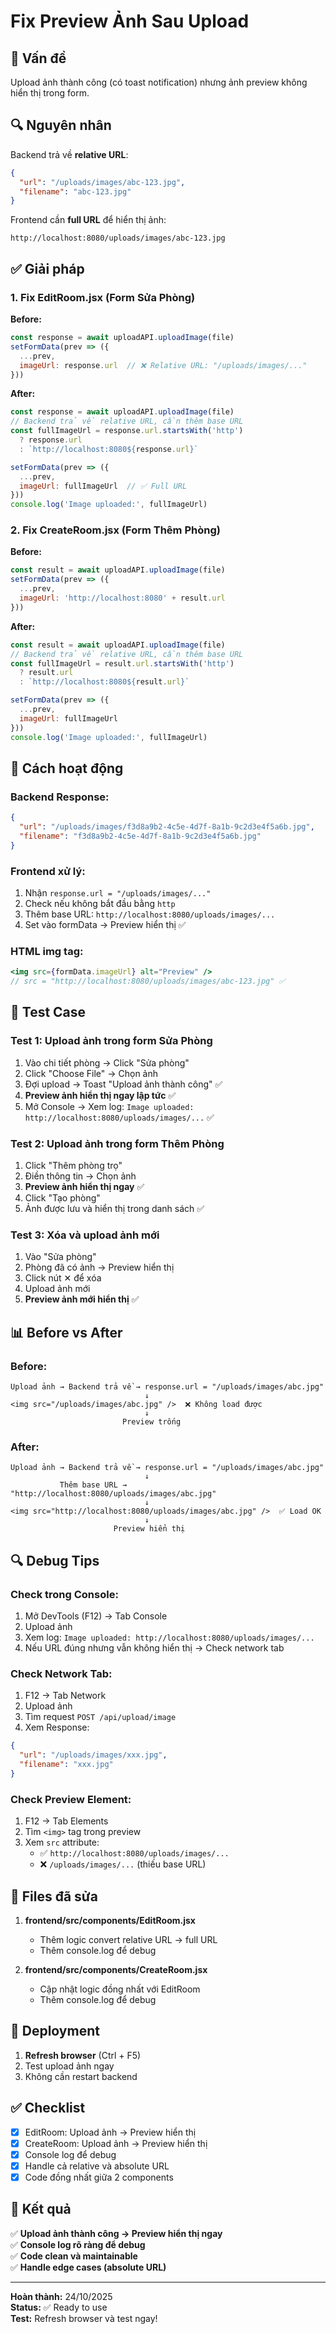 # Fix Preview Ảnh Sau Upload

## 🐛 Vấn đề
Upload ảnh thành công (có toast notification) nhưng ảnh preview không hiển thị trong form.

## 🔍 Nguyên nhân

Backend trả về **relative URL**:
```json
{
  "url": "/uploads/images/abc-123.jpg",
  "filename": "abc-123.jpg"
}
```

Frontend cần **full URL** để hiển thị ảnh:
```
http://localhost:8080/uploads/images/abc-123.jpg
```

## ✅ Giải pháp

### 1. Fix EditRoom.jsx (Form Sửa Phòng)

**Before:**
```jsx
const response = await uploadAPI.uploadImage(file)
setFormData(prev => ({
  ...prev,
  imageUrl: response.url  // ❌ Relative URL: "/uploads/images/..."
}))
```

**After:**
```jsx
const response = await uploadAPI.uploadImage(file)
// Backend trả về relative URL, cần thêm base URL
const fullImageUrl = response.url.startsWith('http') 
  ? response.url 
  : `http://localhost:8080${response.url}`

setFormData(prev => ({
  ...prev,
  imageUrl: fullImageUrl  // ✅ Full URL
}))
console.log('Image uploaded:', fullImageUrl)
```

### 2. Fix CreateRoom.jsx (Form Thêm Phòng)

**Before:**
```jsx
const result = await uploadAPI.uploadImage(file)
setFormData(prev => ({
  ...prev,
  imageUrl: 'http://localhost:8080' + result.url
}))
```

**After:**
```jsx
const result = await uploadAPI.uploadImage(file)
// Backend trả về relative URL, cần thêm base URL
const fullImageUrl = result.url.startsWith('http') 
  ? result.url 
  : `http://localhost:8080${result.url}`

setFormData(prev => ({
  ...prev,
  imageUrl: fullImageUrl
}))
console.log('Image uploaded:', fullImageUrl)
```

## 🎯 Cách hoạt động

### Backend Response:
```json
{
  "url": "/uploads/images/f3d8a9b2-4c5e-4d7f-8a1b-9c2d3e4f5a6b.jpg",
  "filename": "f3d8a9b2-4c5e-4d7f-8a1b-9c2d3e4f5a6b.jpg"
}
```

### Frontend xử lý:
1. Nhận `response.url = "/uploads/images/..."`
2. Check nếu không bắt đầu bằng `http`
3. Thêm base URL: `http://localhost:8080/uploads/images/...`
4. Set vào formData → Preview hiển thị ✅

### HTML img tag:
```jsx
<img src={formData.imageUrl} alt="Preview" />
// src = "http://localhost:8080/uploads/images/abc-123.jpg" ✅
```

## 🧪 Test Case

### Test 1: Upload ảnh trong form Sửa Phòng
1. Vào chi tiết phòng → Click "Sửa phòng"
2. Click "Choose File" → Chọn ảnh
3. Đợi upload → Toast "Upload ảnh thành công" ✅
4. **Preview ảnh hiển thị ngay lập tức** ✅
5. Mở Console → Xem log: `Image uploaded: http://localhost:8080/uploads/images/...` ✅

### Test 2: Upload ảnh trong form Thêm Phòng
1. Click "Thêm phòng trọ"
2. Điền thông tin → Chọn ảnh
3. **Preview ảnh hiển thị ngay** ✅
4. Click "Tạo phòng"
5. Ảnh được lưu và hiển thị trong danh sách ✅

### Test 3: Xóa và upload ảnh mới
1. Vào "Sửa phòng"
2. Phòng đã có ảnh → Preview hiển thị
3. Click nút ✕ để xóa
4. Upload ảnh mới
5. **Preview ảnh mới hiển thị** ✅

## 📊 Before vs After

### Before:
```
Upload ảnh → Backend trả về → response.url = "/uploads/images/abc.jpg"
                              ↓
<img src="/uploads/images/abc.jpg" />  ❌ Không load được
                              ↓
                         Preview trống
```

### After:
```
Upload ảnh → Backend trả về → response.url = "/uploads/images/abc.jpg"
                              ↓
           Thêm base URL → "http://localhost:8080/uploads/images/abc.jpg"
                              ↓
<img src="http://localhost:8080/uploads/images/abc.jpg" />  ✅ Load OK
                              ↓
                       Preview hiển thị
```

## 🔍 Debug Tips

### Check trong Console:
1. Mở DevTools (F12) → Tab Console
2. Upload ảnh
3. Xem log: `Image uploaded: http://localhost:8080/uploads/images/...`
4. Nếu URL đúng nhưng vẫn không hiển thị → Check network tab

### Check Network Tab:
1. F12 → Tab Network
2. Upload ảnh
3. Tìm request `POST /api/upload/image`
4. Xem Response:
```json
{
  "url": "/uploads/images/xxx.jpg",
  "filename": "xxx.jpg"
}
```

### Check Preview Element:
1. F12 → Tab Elements
2. Tìm `<img>` tag trong preview
3. Xem `src` attribute:
   - ✅ `http://localhost:8080/uploads/images/...`
   - ❌ `/uploads/images/...` (thiếu base URL)

## 📝 Files đã sửa

1. **frontend/src/components/EditRoom.jsx**
   - Thêm logic convert relative URL → full URL
   - Thêm console.log để debug

2. **frontend/src/components/CreateRoom.jsx**
   - Cập nhật logic đồng nhất với EditRoom
   - Thêm console.log để debug

## 🚀 Deployment

1. **Refresh browser** (Ctrl + F5)
2. Test upload ảnh ngay
3. Không cần restart backend

## ✅ Checklist

- [x] EditRoom: Upload ảnh → Preview hiển thị
- [x] CreateRoom: Upload ảnh → Preview hiển thị
- [x] Console log để debug
- [x] Handle cả relative và absolute URL
- [x] Code đồng nhất giữa 2 components

## 🎯 Kết quả

✅ **Upload ảnh thành công → Preview hiển thị ngay**  
✅ **Console log rõ ràng để debug**  
✅ **Code clean và maintainable**  
✅ **Handle edge cases (absolute URL)**  

---

**Hoàn thành:** 24/10/2025  
**Status:** ✅ Ready to use  
**Test:** Refresh browser và test ngay!

